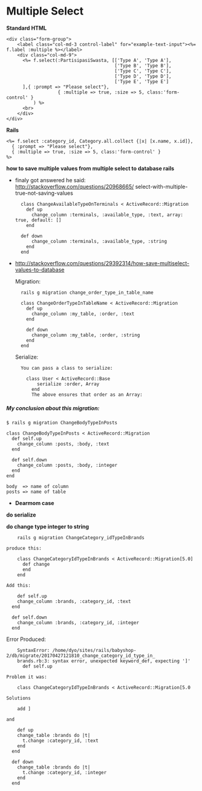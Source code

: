 # Multiple Select

**Standard HTML**

	<div class="form-group">
	    <label class="col-md-3 control-label" for="example-text-input"><%= f.label :multiple %></label>
	    <div class="col-md-9">
	      <%= f.select(:PartisipasiSwasta, [['Type A', 'Type A'],
	                                        ['Type B', 'Type B'],
	                                        ['Type C', 'Type C'],
	                                        ['Type D', 'Type D'],
	                                        ['Type E', 'Type E']
	      ],{ :prompt => "Please select"},
	                   { :multiple => true, :size => 5, class:'form-control' }
	          ) %>
	      <br>
	    </div>
	</div>

**Rails**

	<%= f.select :category_id, Category.all.collect {|x| [x.name, x.id]}, 
	  { :prompt => "Please select"},
	  { :multiple => true, :size => 5, class:'form-control' }  
	%>

**how to save multiple values from multiple select to database rails**

+ finaly got answered he said: http://stackoverflow.com/questions/20968665/
select-with-multiple-true-not-saving-values

		class ChangeAvailableTypeOnTerminals < ActiveRecord::Migration
		  def up
		    change_column :terminals, :available_type, :text, array: true, default: []
		  end

		def down
		    change_column :terminals, :available_type, :string
		  end
		end

+ http://stackoverflow.com/questions/29392314/how-save-multiselect-values-to-database

	Migration:

		rails g migration change_order_type_in_table_name

		class ChangeOrderTypeInTableName < ActiveRecord::Migration
		  def up
		    change_column :my_table, :order, :text
		  end

		  def down
		    change_column :my_table, :order, :string
		  end
		end

	Serialize:

		You can pass a class to serialize:

		  class User < ActiveRecord::Base
		      serialize :order, Array
		    end
		    The above ensures that order as an Array:

##### My conclusion about this migration:

	$ rails g migration ChangeBodyTypeInPosts

	class ChangeBodyTypeInPosts < ActiveRecord::Migration
	  def self.up
	    change_column :posts, :body, :text
	  end

	  def self.down
	    change_column :posts, :body, :integer
	  end
	end		    

	body  => name of column
	posts => name of table

+ **Dearmom case**

**do serialize**

**do change type integer to string**

		rails g migration ChangeCategory_idTypeInBrands

	produce this:		

		class ChangeCategoryIdTypeInBrands < ActiveRecord::Migration[5.0]
		  def change
		  end
		end

	Add this:
	
		def self.up
	    change_column :brands, :category_id, :text
	  end

	  def self.down
	    change_column :brands, :category_id, :integer
	  end

Error Produced:

		SyntaxError: /home/dyo/sites/rails/babyshop-2/db/migrate/20170427121810_change_category_id_type_in_
		brands.rb:3: syntax error, unexpected keyword_def, expecting ']'
		  def self.up	  	

	Problem it was: 

		class ChangeCategoryIdTypeInBrands < ActiveRecord::Migration[5.0 
	
	Solutions

		add ]

	and
		
		def up
	    change_table :brands do |t|
	      t.change :category_id, :text
	    end
	  end
	 
	  def down
	    change_table :brands do |t|
	      t.change :category_id, :integer
	    end
	  end	  
